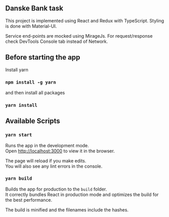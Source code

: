 ## Danske Bank task

This project is implemented using React and Redux with TypeScript. Styling is done with Material-UI.

Service end-points are mocked using MirageJs. For request/response check DevTools Console tab instead of Network.

## Before starting the app

Install yarn
### `npm install -g yarn`

and then install all packages
### `yarn install`

## Available Scripts

### `yarn start`

Runs the app in the development mode.<br />
Open [http://localhost:3000](http://localhost:3000) to view it in the browser.

The page will reload if you make edits.<br />
You will also see any lint errors in the console.

### `yarn build`

Builds the app for production to the `build` folder.<br />
It correctly bundles React in production mode and optimizes the build for the best performance.

The build is minified and the filenames include the hashes.<br />
